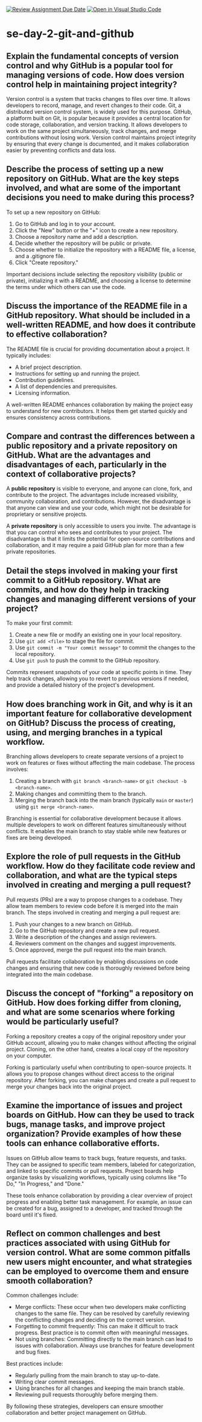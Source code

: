 [![Review Assignment Due Date](https://classroom.github.com/assets/deadline-readme-button-22041afd0340ce965d47ae6ef1cefeee28c7c493a6346c4f15d667ab976d596c.svg)](https://classroom.github.com/a/8wgCKhpZ)
[![Open in Visual Studio Code](https://classroom.github.com/assets/open-in-vscode-2e0aaae1b6195c2367325f4f02e2d04e9abb55f0b24a779b69b11b9e10269abc.svg)](https://classroom.github.com/online_ide?assignment_repo_id=18690797&assignment_repo_type=AssignmentRepo)
# se-day-2-git-and-github

## Explain the fundamental concepts of version control and why GitHub is a popular tool for managing versions of code. How does version control help in maintaining project integrity?

Version control is a system that tracks changes to files over time. It allows developers to record, manage, and revert changes to their code. Git, a distributed version control system, is widely used for this purpose. GitHub, a platform built on Git, is popular because it provides a central location for code storage, collaboration, and version tracking. It allows developers to work on the same project simultaneously, track changes, and merge contributions without losing work. Version control maintains project integrity by ensuring that every change is documented, and it makes collaboration easier by preventing conflicts and data loss.

## Describe the process of setting up a new repository on GitHub. What are the key steps involved, and what are some of the important decisions you need to make during this process?

To set up a new repository on GitHub:
1. Go to GitHub and log in to your account.
2. Click the "New" button or the "+" icon to create a new repository.
3. Choose a repository name and add a description.
4. Decide whether the repository will be public or private.
5. Choose whether to initialize the repository with a README file, a license, and a .gitignore file.
6. Click "Create repository."

Important decisions include selecting the repository visibility (public or private), initializing it with a README, and choosing a license to determine the terms under which others can use the code.

## Discuss the importance of the README file in a GitHub repository. What should be included in a well-written README, and how does it contribute to effective collaboration?

The README file is crucial for providing documentation about a project. It typically includes:
- A brief project description.
- Instructions for setting up and running the project.
- Contribution guidelines.
- A list of dependencies and prerequisites.
- Licensing information.

A well-written README enhances collaboration by making the project easy to understand for new contributors. It helps them get started quickly and ensures consistency across contributions.

## Compare and contrast the differences between a public repository and a private repository on GitHub. What are the advantages and disadvantages of each, particularly in the context of collaborative projects?

A **public repository** is visible to everyone, and anyone can clone, fork, and contribute to the project. The advantages include increased visibility, community collaboration, and contributions. However, the disadvantage is that anyone can view and use your code, which might not be desirable for proprietary or sensitive projects.

A **private repository** is only accessible to users you invite. The advantage is that you can control who sees and contributes to your project. The disadvantage is that it limits the potential for open-source contributions and collaboration, and it may require a paid GitHub plan for more than a few private repositories.

## Detail the steps involved in making your first commit to a GitHub repository. What are commits, and how do they help in tracking changes and managing different versions of your project?

To make your first commit:
1. Create a new file or modify an existing one in your local repository.
2. Use `git add <file>` to stage the file for commit.
3. Use `git commit -m "Your commit message"` to commit the changes to the local repository.
4. Use `git push` to push the commit to the GitHub repository.

Commits represent snapshots of your code at specific points in time. They help track changes, allowing you to revert to previous versions if needed, and provide a detailed history of the project's development.

## How does branching work in Git, and why is it an important feature for collaborative development on GitHub? Discuss the process of creating, using, and merging branches in a typical workflow.

Branching allows developers to create separate versions of a project to work on features or fixes without affecting the main codebase. The process involves:
1. Creating a branch with `git branch <branch-name>` or `git checkout -b <branch-name>`.
2. Making changes and committing them to the branch.
3. Merging the branch back into the main branch (typically `main` or `master`) using `git merge <branch-name>`.

Branching is essential for collaborative development because it allows multiple developers to work on different features simultaneously without conflicts. It enables the main branch to stay stable while new features or fixes are being developed.

## Explore the role of pull requests in the GitHub workflow. How do they facilitate code review and collaboration, and what are the typical steps involved in creating and merging a pull request?

Pull requests (PRs) are a way to propose changes to a codebase. They allow team members to review code before it is merged into the main branch. The steps involved in creating and merging a pull request are:
1. Push your changes to a new branch on GitHub.
2. Go to the GitHub repository and create a new pull request.
3. Write a description of the changes and assign reviewers.
4. Reviewers comment on the changes and suggest improvements.
5. Once approved, merge the pull request into the main branch.

Pull requests facilitate collaboration by enabling discussions on code changes and ensuring that new code is thoroughly reviewed before being integrated into the main codebase.

## Discuss the concept of "forking" a repository on GitHub. How does forking differ from cloning, and what are some scenarios where forking would be particularly useful?

Forking a repository creates a copy of the original repository under your GitHub account, allowing you to make changes without affecting the original project. Cloning, on the other hand, creates a local copy of the repository on your computer.

Forking is particularly useful when contributing to open-source projects. It allows you to propose changes without direct access to the original repository. After forking, you can make changes and create a pull request to merge your changes back into the original project.

## Examine the importance of issues and project boards on GitHub. How can they be used to track bugs, manage tasks, and improve project organization? Provide examples of how these tools can enhance collaborative efforts.

Issues on GitHub allow teams to track bugs, feature requests, and tasks. They can be assigned to specific team members, labeled for categorization, and linked to specific commits or pull requests. Project boards help organize tasks by visualizing workflows, typically using columns like "To Do," "In Progress," and "Done."

These tools enhance collaboration by providing a clear overview of project progress and enabling better task management. For example, an issue can be created for a bug, assigned to a developer, and tracked through the board until it's fixed.

## Reflect on common challenges and best practices associated with using GitHub for version control. What are some common pitfalls new users might encounter, and what strategies can be employed to overcome them and ensure smooth collaboration?

Common challenges include:
- Merge conflicts: These occur when two developers make conflicting changes to the same file. They can be resolved by carefully reviewing the conflicting changes and deciding on the correct version.
- Forgetting to commit frequently: This can make it difficult to track progress. Best practice is to commit often with meaningful messages.
- Not using branches: Committing directly to the main branch can lead to issues with collaboration. Always use branches for feature development and bug fixes.

Best practices include:
- Regularly pulling from the main branch to stay up-to-date.
- Writing clear commit messages.
- Using branches for all changes and keeping the main branch stable.
- Reviewing pull requests thoroughly before merging them.

By following these strategies, developers can ensure smoother collaboration and better project management on GitHub.


